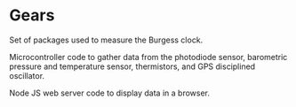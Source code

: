 Gears
=====

Set of packages used to measure the Burgess clock.

Microcontroller code to gather data from the photodiode sensor, barometric pressure and temperature sensor, 
thermistors, and GPS disciplined oscillator.

Node JS web server code to display data in a browser.
